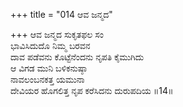 +++
title = "014 ಆವ ಜನ್ಮದ"

+++
ಆವ ಜನ್ಮದ ಸುಕೃತಫಲ ಸಂ  
ಭಾವಿಸಿದುದೊ ನಿಮ್ಮ ಬರವನ  
ದಾವ ಪಡೆವನು ಕೊಟ್ಟೆನೆಂದನು ನೃಪತಿ ಕೈಮುಗಿದು   
ಆ ವಿಗಡ ಮುನಿ ಬಳಿಕನುಷ್ಠಾ  
ನಾವಲಂಬನಕತ್ತ ಯಮುನಾ       
ದೇವಿಯರ ಹೊಗಲಿತ್ತ ನೃಪ ಕರೆಸಿದನು ದುರುಪದಿಯ      ॥14॥
